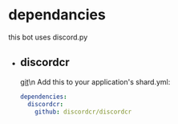 # dependancies
this bot uses discord.py
* ## discordcr
  [git](https://github.com/discordcr/discordcr)\n
  Add this to your application's shard.yml:
  ```yaml
  dependencies:
    discordcr:
      github: discordcr/discordcr
  ```
